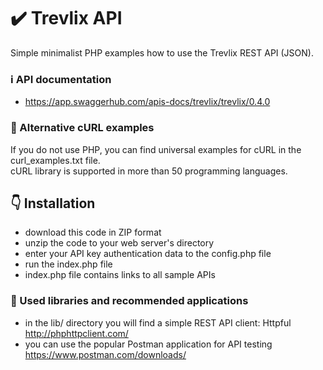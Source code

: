 # :heavy_check_mark: Trevlix API 
Simple minimalist PHP examples how to use the Trevlix REST API (JSON).

### :information_source: API documentation 
* https://app.swaggerhub.com/apis-docs/trevlix/trevlix/0.4.0

### :round_pushpin: Alternative cURL examples
If you do not use PHP, you can find universal examples for cURL in the curl_examples.txt file.  
cURL library is supported in more than 50 programming languages.

## :point_down: Installation 

* download this code in ZIP format
* unzip the code to your web server's directory
* enter your API key authentication data to the config.php file
* run the index.php file
* index.php file contains links to all sample APIs

### :pray: Used libraries and recommended applications 
* in the lib/ directory you will find a simple REST API client: Httpful http://phphttpclient.com/
* you can use the popular Postman application for API testing https://www.postman.com/downloads/
